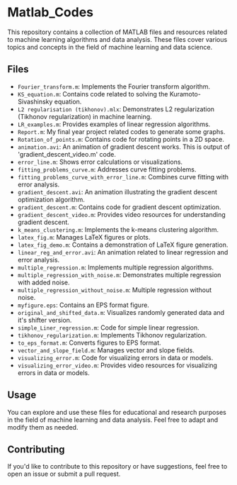 # Matlab_Codes

This repository contains a collection of MATLAB files and resources related to machine learning algorithms and data analysis. These files cover various topics and concepts in the field of machine learning and data science.

## Files

- `Fourier_transform.m`: Implements the Fourier transform algorithm.
- `KS_equation.m`: Contains code related to solving the Kuramoto-Sivashinsky equation.
- `L2 regularisation (tikhonov).mlx`: Demonstrates L2 regularization (Tikhonov regularization) in machine learning.
- `LR_examples.m`: Provides examples of linear regression algorithms.
- `Report.m`: My final year project related codes to generate some graphs.
- `Rotation_of_points.m`: Contains code for rotating points in a 2D space.
- `animation.avi`: An animation of gradient descent works. This is output of 'gradient_descent_video.m' code.
- `error_line.m`: Shows error calculations or visualizations.
- `fitting_problems_curve.m`: Addresses curve fitting problems.
- `fitting_problems_curve_with_error_line.m`: Combines curve fitting with error analysis.
- `gradient_descent.avi`: An animation illustrating the gradient descent optimization algorithm.
- `gradient_descent.m`: Contains code for gradient descent optimization.
- `gradient_descent_video.m`: Provides video resources for understanding gradient descent.
- `k_means_clustering.m`: Implements the k-means clustering algorithm.
- `latex_fig.m`: Manages LaTeX figures or plots.
- `latex_fig_demo.m`: Contains a demonstration of LaTeX figure generation.
- `linear_reg_and_error.avi`: An animation related to linear regression and error analysis.
- `multiple_regression.m`: Implements multiple regression algorithms.
- `multiple_regression_with_noise.m`: Demonstrates multiple regression with added noise.
- `multiple_regression_without_noise.m`: Multiple regression without noise.
- `myfigure.eps`: Contains an EPS format figure.
- `original_and_shifted_data.m`: Visualizes randomly generated data and it's shifter version.
- `simple_Liner_regression.m`: Code for simple linear regression.
- `tikhonov_regularization.m`: Implements Tikhonov regularization.
- `to_eps_format.m`: Converts figures to EPS format.
- `vector_and_slope_field.m`: Manages vector and slope fields.
- `visualizing_error.m`: Code for visualizing errors in data or models.
- `visualizing_error_video.m`: Provides video resources for visualizing errors in data or models.

## Usage

You can explore and use these files for educational and research purposes in the field of machine learning and data analysis. Feel free to adapt and modify them as needed.


## Contributing

If you'd like to contribute to this repository or have suggestions, feel free to open an issue or submit a pull request.




